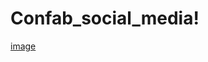 # Confab_social_media!
[image](https://github.com/DanKun-XS/Confab_social_media/assets/70688050/47b0b6d9-9c86-42a9-9d53-16609ef0a625)

